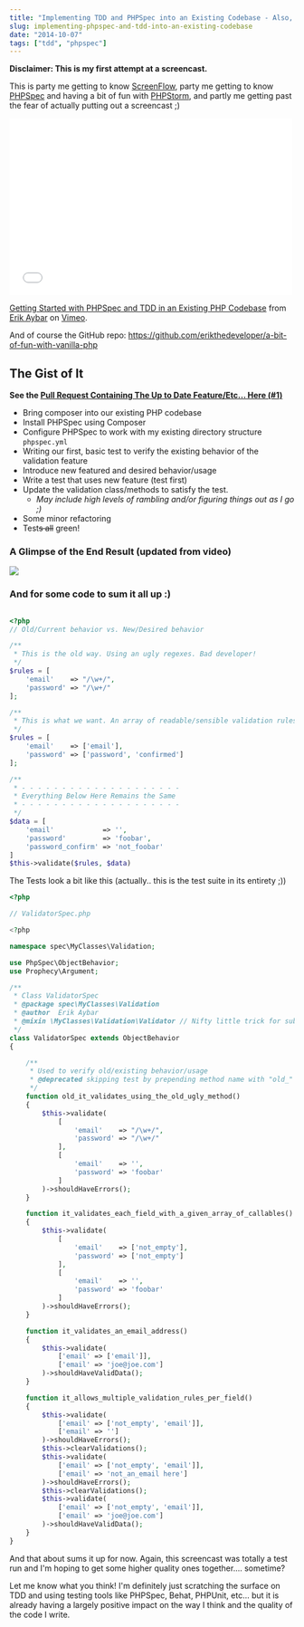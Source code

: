 ```yaml
---
title: "Implementing TDD and PHPSpec into an Existing Codebase - Also, My First Shot at a Screencast..."
slug: implementing-phpspec-and-tdd-into-an-existing-codebase
date: "2014-10-07"
tags: ["tdd", "phpspec"]
---
```


**Disclaimer: This is my first attempt at a screencast.**

This is party me getting to know [ScreenFlow](http://www.telestream.net/screenflow/overview.htm), party me getting to know [PHPSpec](http://phpspec.net/) and having a bit of fun with [PHPStorm](http://www.jetbrains.com/phpstorm/), and partly me getting past the fear of actually putting out a screencast ;)

<iframe src="//player.vimeo.com/video/108170482" width="500" height="313" frameborder="0" webkitallowfullscreen mozallowfullscreen allowfullscreen></iframe> <p><a href="http://vimeo.com/108170482">Getting Started with PHPSpec and TDD in an Existing PHP Codebase</a> from <a href="http://vimeo.com/user25010079">Erik Aybar</a> on <a href="https://vimeo.com">Vimeo</a>.</p>

And of course the GitHub repo: https://github.com/erikthedeveloper/a-bit-of-fun-with-vanilla-php



## The Gist of It

**See the [Pull Request Containing The Up to Date Feature/Etc... Here (#1)](https://github.com/erikthedeveloper/a-bit-of-fun-with-vanilla-php/pull/1)**

- Bring composer into our existing PHP codebase
- Install PHPSpec using Composer
- Configure PHPSpec to work with my existing directory structure `phpspec.yml`
- Writing our first, basic test to verify the existing behavior of the validation feature
- Introduce new featured and desired behavior/usage
- Write a test that uses new feature (test first)
- Update the validation class/methods to satisfy the test.
  - *May include high levels of rambling and/or figuring things out as I go ;)*
- Some minor refactoring
- Test~~s all~~ green!

### A Glimpse of the End Result (updated from video)

![](/content/images/2014/Oct/1__erikaybar_Battle_Station____Erik_School_CS4000_my_public_html__zsh__and_ValidatorSpec_php___my_public_html______Erik_School_CS4000_my_public_html_.png)

### And for some code to sum it all up :)

```php

<?php
// Old/Current behavior vs. New/Desired behavior

/**
 * This is the old way. Using an ugly regexes. Bad developer!
 */
$rules = [
    'email'    => "/\w+/",
    'password' => "/\w+/"
];

/**
 * This is what we want. An array of readable/sensible validation rules. Better developer!
 */
$rules = [
    'email'    => ['email'],
    'password' => ['password', 'confirmed']
];

/**
 * - - - - - - - - - - - - - - - - - - - -
 * Everything Below Here Remains the Same
 * - - - - - - - - - - - - - - - - - - - -
 */
$data = [
    'email'            => '',
    'password'         => 'foobar',
    'password_confirm' => 'not_foobar'
]
$this->validate($rules, $data)
```

The Tests look a bit like this (actually.. this is the test suite in its entirety ;))

```php
<?php

// ValidatorSpec.php

<?php

namespace spec\MyClasses\Validation;

use PhpSpec\ObjectBehavior;
use Prophecy\Argument;

/**
 * Class ValidatorSpec
 * @package spec\MyClasses\Validation
 * @author  Erik Aybar
 * @mixin \MyClasses\Validation\Validator // Nifty little trick for subject autocompletion :)
 */
class ValidatorSpec extends ObjectBehavior
{

    /**
     * Used to verify old/existing behavior/usage
     * @deprecated skipping test by prepending method name with "old_"
     */
    function old_it_validates_using_the_old_ugly_method()
    {
        $this->validate(
            [
                'email'    => "/\w+/",
                'password' => "/\w+/"
            ],
            [
                'email'    => '',
                'password' => 'foobar'
            ]
        )->shouldHaveErrors();
    }

    function it_validates_each_field_with_a_given_array_of_callables()
    {
        $this->validate(
            [
                'email'    => ['not_empty'],
                'password' => ['not_empty']
            ],
            [
                'email'    => '',
                'password' => 'foobar'
            ]
        )->shouldHaveErrors();
    }

    function it_validates_an_email_address()
    {
        $this->validate(
            ['email' => ['email']],
            ['email' => 'joe@joe.com']
        )->shouldHaveValidData();
    }

    function it_allows_multiple_validation_rules_per_field()
    {
        $this->validate(
            ['email' => ['not_empty', 'email']],
            ['email' => '']
        )->shouldHaveErrors();
        $this->clearValidations();
        $this->validate(
            ['email' => ['not_empty', 'email']],
            ['email' => 'not_an_email here']
        )->shouldHaveErrors();
        $this->clearValidations();
        $this->validate(
            ['email' => ['not_empty', 'email']],
            ['email' => 'joe@joe.com']
        )->shouldHaveValidData();
    }
}

```

And that about sums it up for now. Again, this screencast was totally a test run and I'm hoping to get some higher quality ones together.... sometime?

Let me know what you think! I'm definitely just scratching the surface on TDD and using testing tools like PHPSpec, Behat, PHPUnit, etc... but it is already having a largely positive impact on the way I think and the quality of the code I write.
